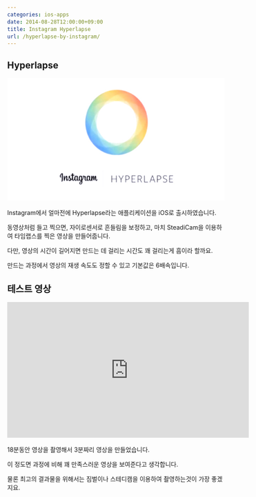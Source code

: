 ```yaml
---
categories: ios-apps
date: 2014-08-28T12:00:00+09:00
title: Instagram Hyperlapse
url: /hyperlapse-by-instagram/
---
```


## Hyperlapse

![Hyperlapse Logo](01.jpg)

Instagram에서 얼마전에 Hyperlapse라는 애플리케이션을 iOS로 출시하였습니다.

동영상처럼 들고 찍으면, 자이로센서로 흔들림을 보정하고, 마치 SteadiCam을 이용하여 타임랩스를 찍은 영상을 만들어줍니다.

다만, 영상의 시간이 길어지면 만드는 데 걸리는 시간도 꽤 걸리는게 흠이라 할까요.

만드는 과정에서 영상의 재생 속도도 정할 수 있고 기본값은 6배속입니다.

## 테스트 영상

<iframe width="560" height="315" src="https://www.youtube.com/embed/HZu-Y9emcT0" frameborder="0" allow="accelerometer; autoplay; encrypted-media; gyroscope; picture-in-picture" allowfullscreen></iframe>

18분동안 영상을 촬영해서 3분짜리 영상을 만들었습니다.

이 정도면 과정에 비해 꽤 만족스러운 영상을 보여준다고 생각합니다.

물론 최고의 결과물을 위해서는 짐벌이나 스테디캠을 이용하여 촬영하는것이 가장 좋겠지요.

